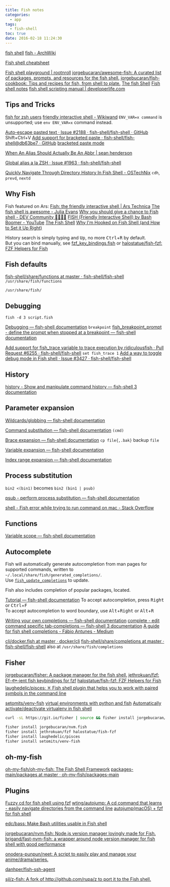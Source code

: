 ```yaml
---
title: Fish notes
categories:
  - app
tags:
  - fish-shell
toc: true
date: 2016-02-18 11:24:30
---
```


[fish shell](http://fishshell.com/)
[fish - ArchWiki](https://wiki.archlinux.org/index.php/Fish)

[Fish shell cheatsheet](https://devhints.io/fish-shell)

[Fish shell playground | rootnroll](https://rootnroll.com/d/fish-shell/)
[jorgebucaran/awesome-fish: A curated list of packages, prompts, and resources for the fish shell.](https://github.com/jorgebucaran/awesome-fish)
[jorgebucaran/fish-cookbook: Tips and recipes for fish, from shell to plate.](https://github.com/jorgebucaran/fish-cookbook)
[The fish Shell](https://mvolkmann.github.io/fish-article/)
[Fish shell notes](https://sbr.pm/technical/fish.html)
[fish shell scripting manual | developerlife.com](https://developerlife.com/2019/10/31/fish-scripting-manual/)

## Tips and Tricks

[fish for zsh users](https://ludios.org/fish-for-zsh-users/)
[friendly interactive shell - Wikiwand](https://www.wikiwand.com/en/Friendly_interactive_shell#/Bash/fish_translation_table)
`ENV_VAR=x command` is unsupported; use `env ENV_VAR=x` command instead.

[Auto-escape pasted text · Issue #2188 · fish-shell/fish-shell · GitHub](https://github.com/fish-shell/fish-shell/issues/2188) Shift+Ctrl+V
[Add support for bracketed paste · fish-shell/fish-shell@db63be7 · GitHub](https://github.com/fish-shell/fish-shell/commit/db63be790984c20ba3a399e233d33b51c73cf4a1)
[bracketed paste mode](https://cirw.in/blog/bracketed-paste)

[When An Alias Should Actually Be An Abbr | sean henderson](https://www.sean.sh/log/when-an-alias-should-actually-be-an-abbr/)

[Global alias a la ZSH · Issue #1963 · fish-shell/fish-shell](https://github.com/fish-shell/fish-shell/issues/1963)

[Quickly Navigate Through Directory History In Fish Shell - OSTechNix](https://ostechnix.com/quickly-navigate-through-directory-history-in-fish-shell/) `cdh`, `prevd`, `nextd`

## Why Fish

Fish featured on Ars:
[Fish: the friendly interactive shell | Ars Technica](http://arstechnica.com/information-technology/2005/12/linux-20051218/2/)
[The fish shell is awesome - Julia Evans](https://jvns.ca/blog/2017/04/23/the-fish-shell-is-awesome/)
[Why you should give a chance to Fish shell - DEV Community 👩‍💻👨‍💻](https://dev.to/jukben/why-you-should-give-a-chance-to-fish-shell-5a0l)
[FISH (Friendly Interactive Shell) by Bash Boomer - YouTube](https://www.youtube.com/watch?v=C2a7jJTh3kU)
[The Fish Shell](https://flaviocopes.com/fish-shell/)
[Why I'm Hooked on Fish Shell (and How to Set it Up Right)](https://spin.atomicobject.com/2017/05/25/fish-shell-overview/)

History search is simply typing and <kbd>Up</kbd>, no more <kbd>Ctrl</kbd>+<kbd>R</kbd> by default.  
But you can bind manually, see [fzf_key_bindings.fish](fzf_key_bindings.fish) or [halostatue/fish-fzf: FZF Helpers for Fish](https://github.com/halostatue/fish-fzf)

## Fish defaults

[fish-shell/share/functions at master · fish-shell/fish-shell](https://github.com/fish-shell/fish-shell/tree/master/share/functions) `/usr/share/fish/functions`

`/usr/share/fish/`

## Debugging

`fish -d 3 script.fish`

[Debugging — fish-shell documentation](https://fishshell.com/docs/current/index.html#debugging) `breakpoint`
[fish_breakpoint_prompt - define the prompt when stopped at a breakpoint — fish-shell documentation](https://fishshell.com/docs/current/cmds/fish_breakpoint_prompt.html?highlight=breakpoint)

[Add support for fish_trace variable to trace execution by ridiculousfish · Pull Request #6255 · fish-shell/fish-shell](https://github.com/fish-shell/fish-shell/pull/6255) `set fish_trace 1`
[Add a way to toggle debug mode in Fish shell · Issue #3427 · fish-shell/fish-shell](https://github.com/fish-shell/fish-shell/issues/3427)

## History

[history - Show and manipulate command history — fish-shell 3 documentation](https://fishshell.com/docs/current/cmds/history.html)

## Parameter expansion

[Wildcards/globbing — fish-shell documentation](https://fishshell.com/docs/current/index.html#wildcards)

[Command substitution — fish-shell documentation](https://fishshell.com/docs/current/index.html#command-substitution)
`(cmd)`

[Brace expansion — fish-shell documentation](https://fishshell.com/docs/current/index.html#expand-brace)
`cp file{,.bak}` backup `file`

[Variable expansion — fish-shell documentation](https://fishshell.com/docs/current/index.html#expand-variable)

[Index range expansion — fish-shell documentation](https://fishshell.com/docs/current/index.html#expand-index-range)

## Process substitution

`bin2 <(bin1)` becomes `bin2 (bin1 | psub)`

[psub - perform process substitution — fish-shell documentation](https://fishshell.com/docs/current/cmds/psub.html)

[shell - Fish error while trying to run command on mac - Stack Overflow](https://stackoverflow.com/questions/48855508/fish-error-while-trying-to-run-command-on-mac/48855746)

## Functions

[Variable scope — fish-shell documentation](https://fishshell.com/docs/current/index.html#variable-scope)

## Autocomplete

Fish will automatically generate autocompletion from man pages for supported commands, written to `~/.local/share/fish/generated_completions/`.  
Use [`fish_update_completions`](https://github.com/fish-shell/fish-shell/blob/master/share/functions/fish_update_completions.fish) to update.

Fish also includes completion of popular packages, located.

[Tutorial — fish-shell documentation](https://fishshell.com/docs/current/tutorial.html#autosuggestions)
To accept autocompletion, press <kbd>Right</kbd> or <kbd>Ctrl</kbd>+<kbd>F</kbd>  
To accept autocompletion to word boundary, use <kbd>Alt</kbd>+<kbd>Right</kbd> or <kbd>Alt</kbd>+<kbd>R</kbd>

[Writing your own completions — fish-shell documentation](https://fishshell.com/docs/current/index.html#writing-your-own-completions)
[complete - edit command specific tab-completions — fish-shell 3 documentation](https://fishshell.com/docs/current/cmds/complete.html)
[A guide for fish shell completions - Fábio Antunes - Medium](https://medium.com/@fabioantunes/a-guide-for-fish-shell-completions-485ac04ac63c)

[cli/docker.fish at master · docker/cli](https://github.com/docker/cli/blob/master/contrib/completion/fish/docker.fish)
[fish-shell/share/completions at master · fish-shell/fish-shell](https://github.com/fish-shell/fish-shell/tree/master/share/completions) also at `/usr/share/fish/completions`

## Fisher

[jorgebucaran/fisher: A package manager for the fish shell.](https://github.com/jorgebucaran/fisher)
[jethrokuan/fzf: Ef-🐟-ient fish keybindings for fzf](https://github.com/jethrokuan/fzf)
[halostatue/fish-fzf: FZF Helpers for Fish](https://github.com/halostatue/fish-fzf)
[laughedelic/pisces: ♓️ Fish shell plugin that helps you to work with paired symbols in the command line](https://github.com/laughedelic/pisces)

[setomits/venv-fish](https://github.com/setomits/venv-fish)
[virtual environments with python and fish](https://gist.github.com/mrchrisadams/9309736)
[Automatically activate/deactivate virtualenv in fish shell](https://gist.github.com/tommyip/cf9099fa6053e30247e5d0318de2fb9e)

```sh
curl -sL https://git.io/fisher | source && fisher install jorgebucaran/fisher

fisher install jorgebucaran/nvm.fish
fisher install jethrokuan/fzf halostatue/fish-fzf
fisher install laughedelic/pisces
fisher install setomits/venv-fish
```

## oh-my-fish

[oh-my-fish/oh-my-fish: The Fish Shell Framework](https://github.com/oh-my-fish/oh-my-fish)
[packages-main/packages at master · oh-my-fish/packages-main](https://github.com/oh-my-fish/packages-main/tree/master/packages)

## Plugins

[Fuzzy cd for fish shell using fzf](https://gist.github.com/chrisnorris/fe57c7855fd87a2636999edf1d4d735b)
[wting/autojump: A cd command that learns - easily navigate directories from the command line](https://github.com/wting/autojump)
[autojump(macOS) + fzf for fish shell](https://gist.github.com/l4u/06502cf680b9a3817efddfb0a9a6ede8)

[edc/bass: Make Bash utilities usable in Fish shell](https://github.com/edc/bass#nvm)

[jorgebucaran/nvm.fish: Node.js version manager lovingly made for Fish.](https://github.com/jorgebucaran/nvm.fish)
[brigand/fast-nvm-fish: a wrapper around node version manager for fish shell with good performance](https://github.com/brigand/fast-nvm-fish)

[onodera-punpun/neet: A script to easily play and manage your anime/drama/series.](https://github.com/onodera-punpun/neet)

[danhper/fish-ssh-agent](https://github.com/danhper/fish-ssh-agent)

[sjl/z-fish: A fork of http://github.com/rupa/z to port it to the Fish shell.](https://github.com/sjl/z-fish)

